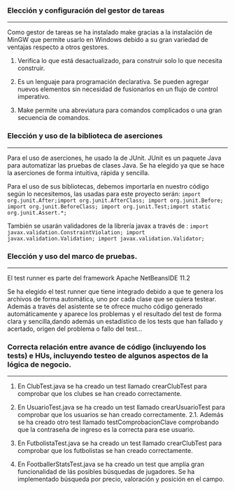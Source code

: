 ### Elección y configuración del gestor de tareas
---
Como gestor de tareas se ha instalado make gracias a la instalación de MinGW que permite usarlo en Windows debido a su gran variedad de ventajas respecto a otros gestores.

1. Verifica lo que está desactualizado, para construir solo lo que necesita construir.

2. Es un lenguaje para programación declarativa. Se pueden agregar nuevos elementos sin necesidad de fusionarlos en un flujo de control imperativo.

3. Make permite una abreviatura para comandos complicados o una gran secuencia de comandos.

### Elección y uso de la biblioteca de aserciones
---
Para el uso de aserciones, he usado la de JUnit.
JUnit es un paquete Java para automatizar las pruebas de clases Java. Se ha elegido ya que se hace la aserciones de forma intuitiva, rápida y sencilla.

Para el uso de sus bibliotecas, debemos importarla en nuestro código según lo necesitemos, las usadas para este proyecto serán: 
`import org.junit.After;import org.junit.AfterClass; import org.junit.Before; import org.junit.BeforeClass; import org.junit.Test;import static org.junit.Assert.*;`

También se usarán validadores de la librería javax a través de :
`import javax.validation.ConstraintViolation; import javax.validation.Validation; import javax.validation.Validator;`


### Elección y uso del marco de pruebas.
---
El test runner es parte del framework Apache NetBeansIDE 11.2

Se ha elegido el test runner que tiene integrado debido a que te genera los archivos de forma automática, uno por cada clase que se quiera testear. 
Además a través del asistente se te ofrece mucho código generado automáticamente y aparece los problemas y el resultado del test de forma clara y sencilla,dando además
un estadístico de los tests que han fallado y acertado, origen del problema o fallo del test...

###  Correcta relación entre avance de código (incluyendo los tests) e HUs, incluyendo testeo de algunos aspectos de la lógica de negocio.
---
1. En ClubTest.java se ha creado un test llamado crearClubTest para comprobar que los clubes se han creado correctamente.

2. En UsuarioTest.java se ha creado un test llamado crearUsuarioTest para comprobar que los usuarios se han creado correctamente.
2.1. Además se ha creado otro test llamado testComprobacionClave comprobando que la contraseña de ingreso es la correcta para ese usuario.

3. En FutbolistaTest.java se ha creado un test llamado crearClubTest para comprobar que los futbolistas se han creado correctamente.

4. En FootballerStatsTest.java se ha creado un test que amplía gran funcionalidad de lás posibles búsquedas de jugadores. Se ha implementado búsqueda por precio, valoración y posición en el campo.